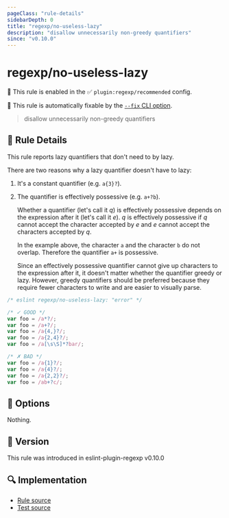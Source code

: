 ```yaml
---
pageClass: "rule-details"
sidebarDepth: 0
title: "regexp/no-useless-lazy"
description: "disallow unnecessarily non-greedy quantifiers"
since: "v0.10.0"
---
```

# regexp/no-useless-lazy

💼 This rule is enabled in the ✅ `plugin:regexp/recommended` config.

🔧 This rule is automatically fixable by the [`--fix` CLI option](https://eslint.org/docs/latest/user-guide/command-line-interface#--fix).

<!-- end auto-generated rule header -->

> disallow unnecessarily non-greedy quantifiers

## :book: Rule Details

This rule reports lazy quantifiers that don't need to by lazy.

There are two reasons why a lazy quantifier doesn't have to lazy:

1. It's a constant quantifier (e.g. `a{3}?`).

2. The quantifier is effectively possessive (e.g. `a+?b`).

   Whether a quantifier (let's call it _q_) is effectively possessive depends on the expression after it (let's call it _e_). _q_ is effectively possessive if _q_ cannot accept the character accepted by _e_ and _e_ cannot accept the characters accepted by _q_.

   In the example above, the character `a` and the character `b` do not overlap. Therefore the quantifier `a+` is possessive.

   Since an effectively possessive quantifier cannot give up characters to the expression after it, it doesn't matter whether the quantifier greedy or lazy. However, greedy quantifiers should be preferred because they require fewer characters to write and are easier to visually parse.

<eslint-code-block fix>

```js
/* eslint regexp/no-useless-lazy: "error" */

/* ✓ GOOD */
var foo = /a*?/;
var foo = /a+?/;
var foo = /a{4,}?/;
var foo = /a{2,4}?/;
var foo = /a[\s\S]*?bar/;

/* ✗ BAD */
var foo = /a{1}?/;
var foo = /a{4}?/;
var foo = /a{2,2}?/;
var foo = /ab+?c/;
```

</eslint-code-block>

## :wrench: Options

Nothing.

## :rocket: Version

This rule was introduced in eslint-plugin-regexp v0.10.0

## :mag: Implementation

- [Rule source](https://github.com/ota-meshi/eslint-plugin-regexp/blob/master/lib/rules/no-useless-lazy.ts)
- [Test source](https://github.com/ota-meshi/eslint-plugin-regexp/blob/master/tests/lib/rules/no-useless-lazy.ts)
